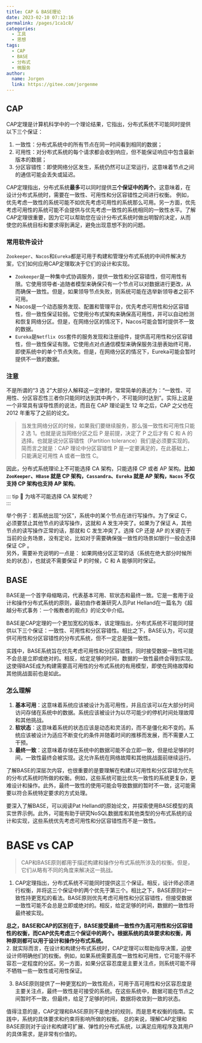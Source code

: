 ```yaml
---
title: CAP & BASE理论
date: 2023-02-10 07:12:16
permalink: /pages/1ca1c8/
categories:
  - 工具
  - 思想
tags:
  - CAP
  - BASE
  - 分布式
  - 微服务
author: 
  name: Jorgen
  link: https://gitee.com/jorgenme
---
```

## CAP
CAP定理是计算机科学中的一个理论结果，它指出，分布式系统不可能同时提供以下三个保证：
1. 一致性：分布式系统中的所有节点在同一时间看到相同的数据；
2. 可用性：对分布式系统的每个请求都会收到响应，但不能保证响应中包含最新版本的数据；
3. 分区容错性：即使网络分区发生，系统仍然可以正常运行，这意味着节点之间的通信可能会丢失或延迟。
   
CAP定理指出，分布式系统**最多**可以同时提供**三个保证中的两个**。这意味着，在设计分布式系统时，需要在一致性、可用性和分区容错性之间进行权衡。
例如，优先考虑一致性的系统可能不如优先考虑可用性的系统那么可用。另一方面，优先考虑可用性的系统可能不会提供与优先考虑一致性的系统相同的一致性水平。了解CAP定理很重要，因为它可以帮助您在设计分布式系统时做出明智的决定，从而使您的系统目标和要求得到满足，避免出现意想不到的问题。

### 常用软件设计
`Zookeeper`、`Nacos`和`Eureka`都是可用于构建和管理分布式系统的中间件解决方案，它们如何应用CAP定理取决于它们的设计和实现。 
* `Zookeeper`是一种集中式协调服务，提供一致性和分区容错性，但可用性有限。它使用领导者-追随者模型来确保只有一个节点可以对数据进行更改，从而确保一致性。但是，如果领导节点失败，则系统可能在选举新领导者之前不可用。 
* Nacos是一个动态服务发现、配置和管理平台，优先考虑可用性和分区容错性，但一致性保证较弱。它使用分布式架构来确保高可用性，并可以自动检测和恢复网络分区。但是，在网络分区的情况下，Nacos可能会暂时提供不一致的数据。 
* `Eureka`是`Netflix OSS`套件的服务发现和注册组件，提供高可用性和分区容错性，但一致性保证有限。它使用点对点通信模型来确保服务注册表始终可用，即使系统中的单个节点失败。但是，在网络分区的情况下，Eureka可能会暂时提供不一致的数据。

### 注意
不是所谓的“3 选 2”大部分人解释这一定律时，常常简单的表述为：“一致性、可用性、分区容忍性三者你只能同时达到其中两个，不可能同时达到”。实际上这是一个非常具有误导性质的说法，而且在 CAP 理论诞生 12 年之后，CAP 之父也在 2012 年重写了之前的论文。<br>
> 当发生网络分区的时候，如果我们要继续服务，那么强一致性和可用性只能 2 选 1。也就是说当网络分区之后 P 是前提，决定了 P 之后才有 C 和 A 的选择。也就是说分区容错性（Partition tolerance）我们是必须要实现的。简而言之就是：CAP 理论中分区容错性 P 是一定要满足的，在此基础上，只能满足可用性 A 或者一致性 C。<br>

因此，分布式系统理论上不可能选择 CA 架构，只能选择 CP 或者 AP 架构。**比如 `ZooKeeper`、`HBase` 就是 CP 架构，`Cassandra`、`Eureka` 就是 AP 架构，`Nacos` 不仅支持 CP 架构也支持 AP 架构**。

::: tip 🤔
为啥不可能选择 CA 架构呢？<br>
:::

举个例子：若系统出现“分区”，系统中的某个节点在进行写操作。为了保证 C， 必须要禁止其他节点的读写操作，这就和 A 发生冲突了。如果为了保证 A，其他节点的读写操作正常的话，那就和 C 发生冲突了。选择 CP 还是 AP 的关键在于当前的业务场景，没有定论，比如对于需要确保强一致性的场景如银行一般会选择保证 CP 。<br>
另外，需要补充说明的一点是： 如果网络分区正常的话（系统在绝大部分时候所处的状态），也就说不需要保证 P 的时候，C 和 A 能够同时保证。


## BASE
BASE是一个首字母缩略词，代表基本可用、软状态和最终一致。它是一套用于设计和操作分布式系统的原则，最初由作者兼研究人员Pat Helland在一篇名为《超越分布式事务：一个叛教者的观点》的论文中介绍。<br>

BASE是CAP定理的一个更加宽松的版本，该定理指出，分布式系统不可能同时提供以下三个保证：一致性、可用性和分区容错性。相比之下，BASE认为，可以提供可用性和分区容错性的分布式系统，但不一定总是强一致性。<br>

实践中，BASE系统旨在优先考虑可用性和分区容错性，同时接受数据一致性可能不会总是立即或绝对的。相反，给定足够的时间，数据的一致性最终会得到实现。这使得BASE成为构建需要高可用性的分布式系统的有用模型，即使在网络故障和其他挑战面前也是如此。

### 怎么理解
1. **基本可用**：这意味着系统应该被设计为高可用性，并且应该可以在大部分时间访问存储在系统中的数据。系统应该被设计为以尽可能少的停机时间处理故障和其他挑战。
2. **软状态**：这意味着系统的状态应该是动态和灵活的，而不是僵化和不变的。系统应该被设计为适应不断变化的条件并随着时间的推移而发展，而不需要人工干预。
3. **最终一致**：这意味着存储在系统中的数据可能不会立即一致，但是给足够的时间，一致性最终会被实现。这允许系统在网络故障和其他挑战面前继续运行。

了解BASE的深层次内容，也很重要的是要理解在构建以可用性和分区容错为优先的分布式系统时所做的权衡。例如，这些系统可能比优先一致性的系统更复杂，更难设计和操作。此外，最终一致性的使用可能会导致数据的暂时不一致，这可能需要以符合系统特定要求的方式处理。<br>

要深入了解BASE，可以阅读Pat Helland的原始论文，并探索使用BASE模型的真实世界示例。此外，可能有助于研究NoSQL数据库和其他类型的分布式系统的设计和实现，这些系统优先考虑可用性和分区容错性而不是一致性。

# BASE vs CAP
> CAP和BASE原则都用于描述构建和操作分布式系统所涉及的权衡。但是，它们从略有不同的角度来解决这一挑战。

1. CAP定理指出，分布式系统不可能同时提供这三个保证。相反，设计师必须进行权衡，并将这三个保证中的两个优先于第三个。相比之下，BASE原则对一致性持更宽松的看法。BASE原则优先考虑可用性和分区容错性，但接受数据一致性可能不会总是立即或绝对的。相反，给定足够的时间，数据的一致性将最终被实现。

**总之，BASE和CAP的区别在于，BASE接受最终一致性作为高可用性和分区容错性的权衡，而CAP优先考虑三个保证中的两个。根据系统的具体要求和权衡，两种原则都可以用于设计和操作分布式系统。** <br>
2. 就实际而言，在设计和构建分布式系统时，CAP定理可以帮助指导决策，迫使设计师明确他们的权衡。例如，如果系统需要高度一致性和可用性，它可能不得不容忍一定程度的分区。另一方面，如果分区容忍度是主要关注点，则系统可能不得不牺牲一些一致性或可用性保证。

3. BASE原则提供了一种更宽松的一致性观点，可用于高可用性和分区容忍度是主要关注点，最终一致性是可接受的系统。在这些系统中，数据可能在节点之间暂时不一致，但最终，给足了足够的时间，数据将收敛到一致的状态。

值得注意的是，CAP定理和BASE原则不是绝对的规则，而是思考权衡的指南。实践中，系统的具体要求和约束将影响所做的权衡。
总的来说，理解CAP定理和BASE原则对于设计和构建可扩展、弹性的分布式系统，以满足应用程序及其用户的具体需求，是非常有价值的。